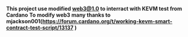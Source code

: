 **This project use modified web3@1.0 to interract with KEVM test from Cardano**
**To modify web3 many thanks to mjackson001(https://forum.cardano.org/t/working-kevm-smart-contract-test-script/13137 )**

